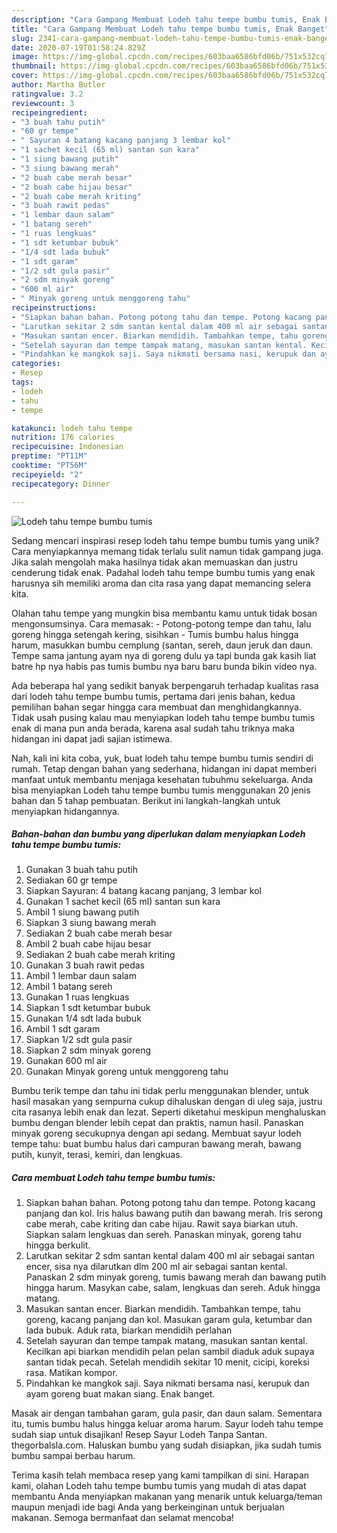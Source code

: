 ```yaml
---
description: "Cara Gampang Membuat Lodeh tahu tempe bumbu tumis, Enak Banget"
title: "Cara Gampang Membuat Lodeh tahu tempe bumbu tumis, Enak Banget"
slug: 2341-cara-gampang-membuat-lodeh-tahu-tempe-bumbu-tumis-enak-banget
date: 2020-07-19T01:58:24.829Z
image: https://img-global.cpcdn.com/recipes/603baa6586bfd06b/751x532cq70/lodeh-tahu-tempe-bumbu-tumis-foto-resep-utama.jpg
thumbnail: https://img-global.cpcdn.com/recipes/603baa6586bfd06b/751x532cq70/lodeh-tahu-tempe-bumbu-tumis-foto-resep-utama.jpg
cover: https://img-global.cpcdn.com/recipes/603baa6586bfd06b/751x532cq70/lodeh-tahu-tempe-bumbu-tumis-foto-resep-utama.jpg
author: Martha Butler
ratingvalue: 3.2
reviewcount: 3
recipeingredient:
- "3 buah tahu putih"
- "60 gr tempe"
- " Sayuran 4 batang kacang panjang 3 lembar kol"
- "1 sachet kecil (65 ml) santan sun kara"
- "1 siung bawang putih"
- "3 siung bawang merah"
- "2 buah cabe merah besar"
- "2 buah cabe hijau besar"
- "2 buah cabe merah kriting"
- "3 buah rawit pedas"
- "1 lembar daun salam"
- "1 batang sereh"
- "1 ruas lengkuas"
- "1 sdt ketumbar bubuk"
- "1/4 sdt lada bubuk"
- "1 sdt garam"
- "1/2 sdt gula pasir"
- "2 sdm minyak goreng"
- "600 ml air"
- " Minyak goreng untuk menggoreng tahu"
recipeinstructions:
- "Siapkan bahan bahan. Potong potong tahu dan tempe. Potong kacang panjang dan kol. Iris halus bawang putih dan bawang merah. Iris serong cabe merah, cabe kriting dan cabe hijau. Rawit saya biarkan utuh. Siapkan salam lengkuas dan sereh. Panaskan minyak, goreng tahu hingga berkulit."
- "Larutkan sekitar 2 sdm santan kental dalam 400 ml air sebagai santan encer, sisa nya dilarutkan dlm 200 ml air sebagai santan kental. Panaskan 2 sdm minyak goreng, tumis bawang merah dan bawang putih hingga harum. Masykan cabe, salam, lengkuas dan sereh. Aduk hingga matang."
- "Masukan santan encer. Biarkan mendidih. Tambahkan tempe, tahu goreng, kacang panjang dan kol. Masukan garam gula, ketumbar dan lada bubuk. Aduk rata, biarkan mendidih perlahan"
- "Setelah sayuran dan tempe tampak matang, masukan santan kental. Kecilkan api biarkan mendidih pelan pelan sambil diaduk aduk supaya santan tidak pecah. Setelah mendidih sekitar 10 menit, cicipi, koreksi rasa. Matikan kompor."
- "Pindahkan ke mangkok saji. Saya nikmati bersama nasi, kerupuk dan ayam goreng buat makan siang. Enak banget."
categories:
- Resep
tags:
- lodeh
- tahu
- tempe

katakunci: lodeh tahu tempe 
nutrition: 176 calories
recipecuisine: Indonesian
preptime: "PT11M"
cooktime: "PT56M"
recipeyield: "2"
recipecategory: Dinner

---
```



![Lodeh tahu tempe bumbu tumis](https://img-global.cpcdn.com/recipes/603baa6586bfd06b/751x532cq70/lodeh-tahu-tempe-bumbu-tumis-foto-resep-utama.jpg)

Sedang mencari inspirasi resep lodeh tahu tempe bumbu tumis yang unik? Cara menyiapkannya memang tidak terlalu sulit namun tidak gampang juga. Jika salah mengolah maka hasilnya tidak akan memuaskan dan justru cenderung tidak enak. Padahal lodeh tahu tempe bumbu tumis yang enak harusnya sih memiliki aroma dan cita rasa yang dapat memancing selera kita.

Olahan tahu tempe yang mungkin bisa membantu kamu untuk tidak bosan mengonsumsinya. Cara memasak: - Potong-potong tempe dan tahu, lalu goreng hingga setengah kering, sisihkan - Tumis bumbu halus hingga harum, masukkan bumbu cemplung (santan, sereh, daun jeruk dan daun. Tempe sama jantung ayam nya di goreng dulu ya tapi bunda gak kasih liat batre hp nya habis pas tumis bumbu nya baru baru bunda bikin video nya.

Ada beberapa hal yang sedikit banyak berpengaruh terhadap kualitas rasa dari lodeh tahu tempe bumbu tumis, pertama dari jenis bahan, kedua pemilihan bahan segar hingga cara membuat dan menghidangkannya. Tidak usah pusing kalau mau menyiapkan lodeh tahu tempe bumbu tumis enak di mana pun anda berada, karena asal sudah tahu triknya maka hidangan ini dapat jadi sajian istimewa.


Nah, kali ini kita coba, yuk, buat lodeh tahu tempe bumbu tumis sendiri di rumah. Tetap dengan bahan yang sederhana, hidangan ini dapat memberi manfaat untuk membantu menjaga kesehatan tubuhmu sekeluarga. Anda bisa menyiapkan Lodeh tahu tempe bumbu tumis menggunakan 20 jenis bahan dan 5 tahap pembuatan. Berikut ini langkah-langkah untuk menyiapkan hidangannya.

<!--inarticleads1-->

##### Bahan-bahan dan bumbu yang diperlukan dalam menyiapkan Lodeh tahu tempe bumbu tumis:

1. Gunakan 3 buah tahu putih
1. Sediakan 60 gr tempe
1. Siapkan  Sayuran: 4 batang kacang panjang, 3 lembar kol
1. Gunakan 1 sachet kecil (65 ml) santan sun kara
1. Ambil 1 siung bawang putih
1. Siapkan 3 siung bawang merah
1. Sediakan 2 buah cabe merah besar
1. Ambil 2 buah cabe hijau besar
1. Sediakan 2 buah cabe merah kriting
1. Gunakan 3 buah rawit pedas
1. Ambil 1 lembar daun salam
1. Ambil 1 batang sereh
1. Gunakan 1 ruas lengkuas
1. Siapkan 1 sdt ketumbar bubuk
1. Gunakan 1/4 sdt lada bubuk
1. Ambil 1 sdt garam
1. Siapkan 1/2 sdt gula pasir
1. Siapkan 2 sdm minyak goreng
1. Gunakan 600 ml air
1. Gunakan  Minyak goreng untuk menggoreng tahu


Bumbu terik tempe dan tahu ini tidak perlu menggunakan blender, untuk hasil masakan yang sempurna cukup dihaluskan dengan di uleg saja, justru cita rasanya lebih enak dan lezat. Seperti diketahui meskipun menghaluskan bumbu dengan blender lebih cepat dan praktis, namun hasil. Panaskan minyak goreng secukupnya dengan api sedang. Membuat sayur lodeh tempe tahu: buat bumbu halus dari campuran bawang merah, bawang putih, kunyit, terasi, kemiri, dan lengkuas. 

<!--inarticleads2-->

##### Cara membuat Lodeh tahu tempe bumbu tumis:

1. Siapkan bahan bahan. Potong potong tahu dan tempe. Potong kacang panjang dan kol. Iris halus bawang putih dan bawang merah. Iris serong cabe merah, cabe kriting dan cabe hijau. Rawit saya biarkan utuh. Siapkan salam lengkuas dan sereh. Panaskan minyak, goreng tahu hingga berkulit.
1. Larutkan sekitar 2 sdm santan kental dalam 400 ml air sebagai santan encer, sisa nya dilarutkan dlm 200 ml air sebagai santan kental. Panaskan 2 sdm minyak goreng, tumis bawang merah dan bawang putih hingga harum. Masykan cabe, salam, lengkuas dan sereh. Aduk hingga matang.
1. Masukan santan encer. Biarkan mendidih. Tambahkan tempe, tahu goreng, kacang panjang dan kol. Masukan garam gula, ketumbar dan lada bubuk. Aduk rata, biarkan mendidih perlahan
1. Setelah sayuran dan tempe tampak matang, masukan santan kental. Kecilkan api biarkan mendidih pelan pelan sambil diaduk aduk supaya santan tidak pecah. Setelah mendidih sekitar 10 menit, cicipi, koreksi rasa. Matikan kompor.
1. Pindahkan ke mangkok saji. Saya nikmati bersama nasi, kerupuk dan ayam goreng buat makan siang. Enak banget.


Masak air dengan tambahan garam, gula pasir, dan daun salam. Sementara itu, tumis bumbu halus hingga keluar aroma harum. Sayur lodeh tahu tempe sudah siap untuk disajikan! Resep Sayur Lodeh Tanpa Santan. thegorbalsla.com. Haluskan bumbu yang sudah disiapkan, jika sudah tumis bumbu sampai berbau harum. 

Terima kasih telah membaca resep yang kami tampilkan di sini. Harapan kami, olahan Lodeh tahu tempe bumbu tumis yang mudah di atas dapat membantu Anda menyiapkan makanan yang menarik untuk keluarga/teman maupun menjadi ide bagi Anda yang berkeinginan untuk berjualan makanan. Semoga bermanfaat dan selamat mencoba!
